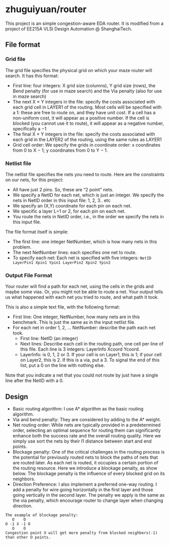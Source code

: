 # zhuguiyuan/router

This project is an simple congestion-aware EDA router.
It is modified from a project of EE215A VLSI Design Automation @ ShanghaiTech.

## File format

### Grid file

The grid file specifies the physical grid on which your maze router will search.
It has this format:
- First line: four integers: X grid size (columns), Y grid size (rows),
  the Bend penalty (for use in maze search) and the Via penalty
  (also for use in maze search)
- The next X × Y integers in the file: specify the costs associated with each
  grid cell in LAYER1 of the routing. Most cells will be specified with a 1:
  these are free to route on, and they have unit cost. If a cell has a
  non-uniform cost, it will appear as a positive number.
  If the cell is blocked (you cannot use it to route), it will appear as
  a negative number, specifically a −1
- The final X × Y integers in the file: specify the costs associated with each
  grid in the LAYER2 of the routing, using the same rules as LAYER1
- Grid cell order: We specify the grids in coordinate order: x coordinates from
  0 to X − 1; y coordinates from 0 to Y − 1.

### Netlist file

The netlist file specifies the nets you need to route.
Here are the constraints on our nets, for this project:
- All have just 2 pins. So, these are “2 point” nets.
- We specify a NetID for each net, which is just an integer.
  We specify the nets in NetID order in this input file: 1, 2, 3.. etc
- We specify an (X,Y) coordinate for each pin on each net.
- We specific a layer L=1 or 2, for each pin on each net.
- You route the nets in NetID order, i.e.,
  in the order we specify the nets in this input file.

The file format itself is simple:
- The first line: one integer NetNumber, which is how many nets in this problem.
- The next NetNumber lines: each specifies one net to route.
- To specify each net: Each net is specified with five integers:
  `NetID LayerPin1 Xpin1 Ypin1 LayerPin2 Xpin2 Ypin2`

### Output File Format

Your router will find a path for each net, using the cells in the grids and
maybe some vias. Or, you might not be able to route a net.
Your output tells us what happened with each net you tried to route,
and what path it took.

This is also a simple text file, with the following format:
- First line: One integer, NetNumber, how many nets are in this benchmark.
  This is just the same as in the input netlist file.
- For each net in order 1, 2, ... NetNumber: describe the path each net took.
  - First line: NetID (an integer)
  - Next lines: Describe each cell in the routing path,
     one cell per line of this file.
     Each line is 3 integers: LayerInfo Xcoord Ycoord.
  - LayerInfo: is 0, 1, 2 or 3. If your cell is on Layer1, this is 1;
    if your cell on Layer2, this is 2. If this is a via, put a 3.
    To signal the end of this list, put a 0 on the line with nothing else.

Note that you indicate a net that you could not route
by just have a single line after the NetID with a 0.

## Design

- Basic routing algorithm: I use A* algorithm as the basic routing algorithm.
- Via and bend penalty: They are considered by adding to the A* weight.
- Net routing order: While nets are typically provided in a predetermined order,
  selecting an optimal sequence for routing them can significantly enhance both
  the success rate and the overall routing quality. Here we simply use sort the
  nets by their l1 distance between start and end points.
- Blockage penalty: One of the critical challenges in the routing process is the
  potential for previously routed nets to block the paths of nets that are
  routed later. As each net is routed, it occupies a certain portion of the
  routing resource. Here we introduce a blockage penalty, as show below.
  The blockage penalty is the influence of every blocked grid on its neighbors.
- Direction Preference: I also implement a preferred one-way routing.
  I add a penalty for wire going horizontally in the first layer and those going
  vertically in the second layer. The penalty we apply is the same as the
  via penalty, which encourage router to change layer when changing direction.

```
The example of blockage penalty:
   O    O
O -1 X -1 O
   O    O
Congestion point X will get more penalty from blocked neighbers(-1) than other O points.
```
